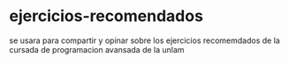 # ejercicios-recomendados


se usara para compartir y opinar sobre los ejercicios recomemdados de la cursada de programacion avansada de la
unlam 
